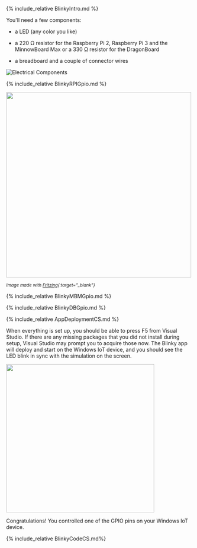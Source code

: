 {% include_relative BlinkyIntro.md %}

You'll need a few components:

* a LED (any color you like)

* a 220 &#x2126; resistor for the Raspberry Pi 2, Raspberry Pi 3 and the MinnowBoard Max or a 330 &#x2126; resistor for the DragonBoard

* a breadboard and a couple of connector wires

![Electrical Components]({{site.baseurl}}/Resources/images/Blinky/components.png)

{% include_relative BlinkyRPIGpio.md %}

<img src="{{site.baseurl}}/Resources/images/Blinky/breadboard_assembled_rpi2_kit.jpg" height="500">

<sub>*Image made with [Fritzing](http://fritzing.org/){:target="_blank"}*</sub>

{% include_relative BlinkyMBMGpio.md %}

{% include_relative BlinkyDBGpio.md %}

{% include_relative AppDeploymentCS.md %}

When everything is set up, you should be able to press F5 from Visual Studio.  If there are any missing packages that you did not install during setup, Visual Studio may prompt you to acquire those now.  The Blinky app will deploy and start on the Windows IoT device, and you should see the LED blink in sync with the simulation on the screen.

<img src="{{site.baseurl}}/Resources/images/Blinky/blinky-screenshot.png" height="400">

Congratulations! You controlled one of the GPIO pins on your Windows IoT device.

{% include_relative BlinkyCodeCS.md%}
